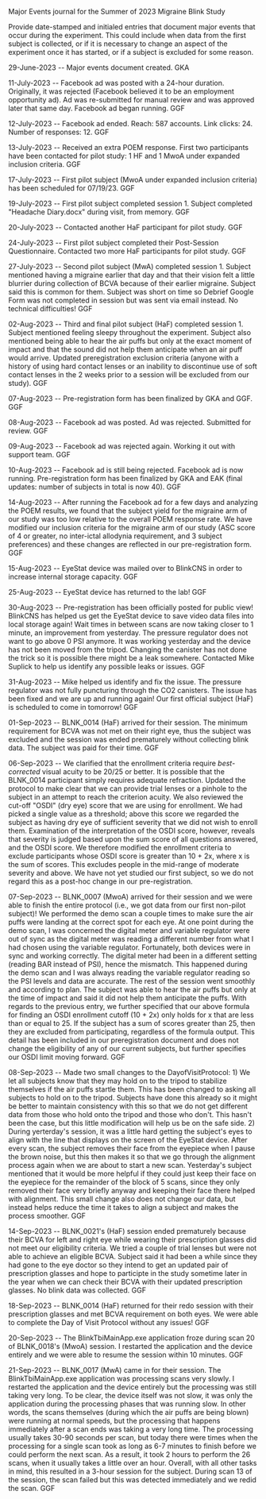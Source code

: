 Major Events journal for the Summer of 2023 Migraine Blink Study

Provide date-stamped and initialed entries that document major events that occur during the experiment. This could include when data from the first subject is collected, or if it is necessary to change an aspect of the experiment once it has started, or if a subject is excluded for some reason.

29-June-2023 -- Major events document created. GKA

11-July-2023 -- Facebook ad was posted with a 24-hour duration. Originally, it was rejected (Facebook believed it to be an employment opportunity ad). Ad was re-submitted for manual review and was approved later that same day. Facebook ad began running. GGF

12-July-2023 -- Facebook ad ended. Reach: 587 accounts. Link clicks: 24. Number of responses: 12. GGF

13-July-2023 -- Received an extra POEM response. First two participants have been contacted for pilot study: 1 HF and 1 MwoA under expanded inclusion criteria. GGF

17-July-2023 -- First pilot subject (MwoA under expanded inclusion criteria) has been scheduled for 07/19/23. GGF

19-July-2023 -- First pilot subject completed session 1. Subject completed "Headache Diary.docx" during visit, from memory. GGF

20-July-2023 -- Contacted another HaF participant for pilot study. GGF

24-July-2023 -- First pilot subject completed their Post-Session Questionnaire. Contacted two more HaF participants for pilot study. GGF

27-July-2023 -- Second pilot subject (MwA) completed session 1. Subject mentioned having a migraine earlier that day and that their vision felt a little blurrier during collection of BCVA because of their earlier migraine. Subject said this is common for them. Subject was short on time so Debrief Google Form was not completed in session but was sent via email instead. No technical difficulties! GGF

02-Aug-2023 -- Third and final pilot subject (HaF) completed session 1. Subject mentioned feeling sleepy throughout the experiment. Subject also mentioned being able to hear the air puffs but only at the exact moment of impact and that the sound did not help them anticipate when an air puff would arrive. Updated preregistration exclusion criteria (anyone with a history of using hard contact lenses or an inability to discontinue use of soft contact lenses in the 2 weeks prior to a session will be excluded from our study). GGF

07-Aug-2023 -- Pre-registration form has been finalized by GKA and GGF. GGF

08-Aug-2023 -- Facebook ad was posted. Ad was rejected. Submitted for review. GGF

09-Aug-2023 -- Facebook ad was rejected again. Working it out with support team. GGF

10-Aug-2023 -- Facebook ad is still being rejected. Facebook ad is now running. Pre-registration form has been finalized by GKA and EAK (final updates: number of subjects in total is now 40). GGF

14-Aug-2023 -- After running the Facebook ad for a few days and analyzing the POEM results, we found that the subject yield for the migraine arm of our study was too low relative to the overall POEM response rate. We have modified our inclusion criteria for the migraine arm of our study (ASC score of 4 or greater, no inter-ictal allodynia requirement, and 3 subject preferences) and these changes are reflected in our pre-registration form. GGF

15-Aug-2023 -- EyeStat device was mailed over to BlinkCNS in order to increase internal storage capacity. GGF

25-Aug-2023 -- EyeStat device has returned to the lab! GGF

30-Aug-2023 -- Pre-registration has been officially posted for public view! BlinkCNS has helped us get the EyeStat device to save video data files into local storage again! Wait times in between scans are now taking closer to 1 minute, an improvement from yesterday. The pressure regulator does not want to go above 0 PSI anymore. It was working yesterday and the device has not been moved from the tripod. Changing the canister has not done the trick so it is possible there might be a leak somewhere. Contacted Mike Suplick to help us identify any possible leaks or issues. GGF

31-Aug-2023 -- Mike helped us identify and fix the issue. The pressure regulator was not fully puncturing through the CO2 canisters. The issue has been fixed and we are up and running again! Our first official subject (HaF) is scheduled to come in tomorrow! GGF

01-Sep-2023 -- BLNK_0014 (HaF) arrived for their session. The minimum requirement for BCVA was not met on their right eye, thus the subject was excluded and the session was ended prematurely without collecting blink data. The subject was paid for their time. GGF

06-Sep-2023 -- We clarified that the enrollment criteria require *best-corrected* visual acuity to be 20/25 or better. It is possible that the BLNK_0014 participant simply requires adequate refraction. Updated the protocol to make clear that we can provide trial lenses or a pinhole to the subject in an attempt to reach the criterion acuity. We also reviewed the cut-off "OSDI" (dry eye) score that we are using for enrollment. We had picked a single value as a threshold; above this score we regarded the subject as having dry eye of sufficient severity that we did not wish to enroll them. Examination of the interpretation of the OSDI score, however, reveals that severity is judged based upon the sum score of all questions answered, and the OSDI score. We therefore modified the enrollment criteria to exclude participants whose OSDI score is greater than 10 + 2x, where x is the sum of scores. This excludes people in the mid-range of moderate severity and above. We have not yet studied our first subject, so we do not regard this as a post-hoc change in our pre-registration.

07-Sep-2023 -- BLNK_0007 (MwoA) arrived for their session and we were able to finish the entire protocol (i.e., we got data from our first non-pilot subject)! We performed the demo scan a couple times to make sure the air puffs were landing at the correct spot for each eye. At one point during the demo scan, I was concerned the digital meter and variable regulator were out of sync as the digital meter was reading a different number from what I had chosen using the variable regulator. Fortunately, both devices were in sync and working correctly. The digital meter had been in a different setting (reading BAR instead of PSI), hence the mismatch. This happened during the demo scan and I was always reading the variable regulator reading so the PSI levels and data are accurate. The rest of the session went smoothly and according to plan. The subject was able to hear the air puffs but only at the time of impact and said it did not help them anticipate the puffs. With regards to the previous entry, we further specified that our above formula for finding an OSDI enrollment cutoff (10 + 2x) only holds for x that are less than or equal to 25. If the subject has a sum of scores greater than 25, then they are excluded from participating, regardless of the formula output. This detail has been included in our preregistration document and does not change the eligibility of any of our current subjects, but further specifies our OSDI limit moving forward. GGF

08-Sep-2023 -- Made two small changes to the DayofVisitProtocol: 1) We let all subjects know that they may hold on to the tripod to stabilize themselves if the air puffs startle them. This has been changed to asking all subjects to hold on to the tripod. Subjects have done this already so it might be better to maintain consistency with this so that we do not get different data from those who hold onto the tripod and those who don't. This hasn't been the case, but this little modification will help us be on the safe side. 2) During yerterday's session, it was a little hard getting the subject's eyes to align with the line that displays on the screen of the EyeStat device. After every scan, the subject removes their face from the eyepiece when I pause the brown noise, but this then makes it so that we go through the alignment process again when we are about to start a new scan. Yesterday's subject mentioned that it would be more helpful if they could just keep their face on the eyepiece for the remainder of the block of 5 scans, since they only removed their face very briefly anyway and keeping their face there helped with alignment. This small change also does not change our data, but instead helps reduce the time it takes to align a subject and makes the process smoother. GGF

14-Sep-2023 -- BLNK_0021's (HaF) session ended prematurely because their BCVA for left and right eye while wearing their prescription glasses did not meet our eligibility criteria. We tried a couple of trial lenses but were not able to achieve an eligible BCVA. Subject said it had been a while since they had gone to the eye doctor so they intend to get an updated pair of prescription glasses and hope to participte in the study sometime later in the year when we can check their BCVA with their updated prescription glasses. No blink data was collected. GGF

18-Sep-2023 -- BLNK_0014 (HaF) returned for their redo session with their prescription glasses and met BCVA requirement on both eyes. We were able to complete the Day of Visit Protocol without any issues! GGF

20-Sep-2023 -- The BlinkTbiMainApp.exe application froze during scan 20 of BLNK_0018's (MwoA) session. I restarted the application and the device entirely and we were able to resume the session within 10 minutes. GGF

21-Sep-2023 -- BLNK_0017 (MwA) came in for their session. The BlinkTbiMainApp.exe application was processing scans very slowly. I restarted the application and the device entirely but the processing was still taking very long. To be clear, the device itself was not slow, it was only the application during the processing phases that was running slow. In other words, the scans themselves (during which the air puffs are being blown) were running at normal speeds, but the processing that happens immediately after a scan ends was taking a very long time. The processing usually takes 30-90 seconds per scan, but today there were times when the processing for a single scan took as long as 6-7 minutes to finish before we could perform the next scan. As a result, it took 2 hours to perform the 26 scans, when it usually takes a little over an hour. Overall, with all other tasks in mind, this resulted in a 3-hour session for the subject. During scan 13 of the session, the scan failed but this was detected immediately and we redid the scan. GGF
